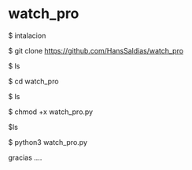 # watch_pro

$ intalacion 

$ git clone https://github.com/HansSaldias/watch_pro

$ ls

$ cd watch_pro

$ ls

$ chmod +x watch_pro.py

$ls

$ python3 watch_pro.py

gracias ....
